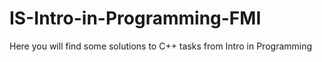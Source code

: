 # IS-Intro-in-Programming-FMI
Here you will find some solutions to C++ tasks from Intro in Programming 
